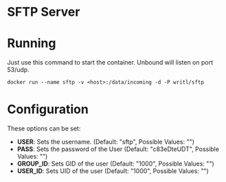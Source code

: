 SFTP Server
===========

# Running

Just use this command to start the container. Unbound will listen on port 53/udp.

```docker run --name sftp -v <host>:/data/incoming -d -P writl/sftp```

# Configuration
These options can be set:

- **USER**: Sets the username. (Default: "sftp", Possible Values: "<string>")
- **PASS**: Sets the password of the User (Default: "c83eDteUDT", Possible Values: "<string>")
- **GROUP_ID**: Sets GID of the user (Default: "1000", Possible Values: "<integer>")
- **USER_ID**: Sets UID of the user (Default: "1000", Possible Values: "<integer>")
